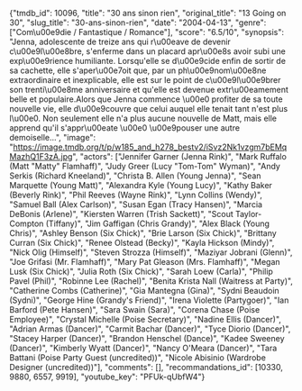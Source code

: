 {"tmdb_id": 10096, "title": "30 ans sinon rien", "original_title": "13 Going on 30", "slug_title": "30-ans-sinon-rien", "date": "2004-04-13", "genre": ["Com\u00e9die / Fantastique / Romance"], "score": "6.5/10", "synopsis": "Jenna, adolescente de treize ans qui r\u00eave de devenir c\u00e9l\u00e8bre, s'enferme dans un placard apr\u00e8s avoir subi une exp\u00e9rience humiliante. Lorsqu'elle se d\u00e9cide enfin de sortir de sa cachette, elle s'aper\u00e7oit que, par un ph\u00e9nom\u00e8ne extraordinaire et inexplicable, elle est sur le point de c\u00e9l\u00e9brer son trenti\u00e8me anniversaire et qu'elle est devenue extr\u00eamement belle et populaire.Alors que Jenna commence \u00e0 profiter de sa toute nouvelle vie, elle d\u00e9couvre que celui auquel elle tenait tant n'est plus l\u00e0. Non seulement elle n'a plus aucune nouvelle de Matt, mais elle apprend qu'il s'appr\u00eate \u00e0 \u00e9pouser une autre demoiselle...", "image": "https://image.tmdb.org/t/p/w185_and_h278_bestv2/iSvz2Nk1vzgm7bEMqMazhQ1F3zA.jpg", "actors": ["Jennifer Garner (Jenna Rink)", "Mark Ruffalo (Matt \"Matty\" Flamhaff)", "Judy Greer (Lucy \"Tom-Tom\" Wyman)", "Andy Serkis (Richard Kneeland)", "Christa B. Allen (Young Jenna)", "Sean Marquette (Young Matt)", "Alexandra Kyle (Young Lucy)", "Kathy Baker (Beverly Rink)", "Phil Reeves (Wayne Rink)", "Lynn Collins (Wendy)", "Samuel Ball (Alex Carlson)", "Susan Egan (Tracy Hansen)", "Marcia DeBonis (Arlene)", "Kiersten Warren (Trish Sackett)", "Scout Taylor-Compton (Tiffany)", "Jim Gaffigan (Chris Grandy)", "Alex Black (Young Chris)", "Ashley Benson (Six Chick)", "Brie Larson (Six Chick)", "Brittany Curran (Six Chick)", "Renee Olstead (Becky)", "Kayla Hickson (Mindy)", "Nick Olig (Himself)", "Steven Strozza (Himself)", "Maziyar Jobrani (Glenn)", "Joe Grifasi (Mr. Flamhaff)", "Mary Pat Gleason (Mrs. Flamhaff)", "Megan Lusk (Six Chick)", "Julia Roth (Six Chick)", "Sarah Loew (Carla)", "Philip Pavel (Phil)", "Robinne Lee (Rachel)", "Benita Krista Nall (Waitress at Party)", "Catherine Combs (Catherine)", "Gia Mantegna (Gina)", "Sydni Beaudoin (Sydni)", "George Hine (Grandy's Friend)", "Irena Violette (Partygoer)", "Ian Barford (Pete Hansen)", "Sara Swain (Sara)", "Corena Chase (Poise Employee)", "Crystal Michelle (Poise Secretary)", "Nadine Ellis (Dancer)", "Adrian Armas (Dancer)", "Carmit Bachar (Dancer)", "Tyce Diorio (Dancer)", "Stacey Harper (Dancer)", "Brandon Henschel (Dance)", "Kadee Sweeney (Dancer)", "Kimberly Wyatt (Dancer)", "Nancy O'Meara (Dancer)", "Tara Battani (Poise Party Guest (uncredited))", "Nicole Abisinio (Wardrobe Designer (uncredited))"], "comments": [], "recommandations_id": [10330, 9880, 6557, 9919], "youtube_key": "PFUk-qUbfW4"}